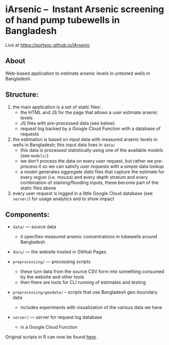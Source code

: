 # iArsenic –  Instant Arsenic screening of hand pump tubewells in Bangladesh

Live at https://portsoc.github.io/iArsenic

## About

Web-based application to estimate arsenic levels in untested wells in Bangladesh.

## Structure:

1. the main application is a set of static files:
   - the HTML and JS for the page that allows a user estimate arsenic levels
   - JS files with pre-processed data (see below)
   - request log backed by a Google Cloud Function with a database of requests
2. the estimation is based on input data with measured arsenic levels in wells in Bangladesh; this input data lives in `data/`
   - this data is processed statistically using one of the available _models_ (see `models/`)
   - we don't process the data on every user request, but rather we pre-process it so we can satisfy user requests with a simple data lookup
   - a _model_ generates _aggregate data_ files that capture the estimate for every region (i.e. mouza) and every depth stratum and every combination of staining/flooding inputs, these become part of the static files above
3. every user request is logged in a little Google Cloud database (see `server/`) for usage analytics and to show impact

## Components:

* `data/` — source data
  * it specifies measured arsenic concentrations in tubewells around Bangladesh

* `docs/` — the website hosted in GitHub Pages

* `preprocessing/` — processing scripts
  * these turn data from the source CSV form into something consumed by the website and other tools
  * then there are tools for CLI running of estimates and testing

* `preprocessing/geodata/` – scripts that use Bangladesh geo-boundary data
  * includes experiments with visualization of the various data we have

* `server/` — server for request log database
  * in a Google Cloud Function

Original scripts in R can now be found [here](https://github.com/portsoc/iArsenic/releases/tag/rscripts).
